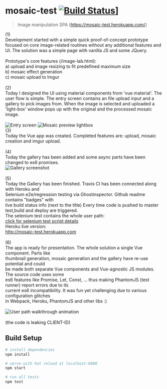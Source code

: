 # mosaic-test [![Build Status](https://travis-ci.org/luke-b/mosaic-test.svg?branch=master)](https://travis-ci.org/luke-b/mosaic-test)]

> Image manipulation SPA (https://mosaic-test.herokuapp.com/)

(1)<br />
Development started with a simple quick proof-of-concept prototype focused
on core image-related routines without any additional features and UI.
The solution was a simple page with vanilla JS and some JQuery.<br />
<br />
Prototype's core features (/image-lab.html):<br />
a) upload and image resizing to fit predefined maximum size<br />
b) mosaic effect generation<br />
c) mosaic upload to Imgur<br />
<br/>
(2)<br />
Today I designed the UI using material components from 'vue material'. The user flow
is simple. The entry screen contains an file upload input and a gallery to pick
images from. When the image is selected and uploaded a 'light-box' window pops up with
the original and the processed mosaic image.<br />
<br />
![Entry screen](https://raw.githubusercontent.com/luke-b/mosaic-test/master/ui-layout1.png)
![Mosaic preview lightbox](https://raw.githubusercontent.com/luke-b/mosaic-test/master/ui-layout2.png)
<br />
(3)<br />
Today the Vue app was created. Completed features are: upload, mosaic creation and imgur upload.<br />
<br />
(4)<br />
Today the gallery has been added and some async parts have been changed to es6 promises. <br />
![Gallery screenshot](https://github.com/luke-b/mosaic-test/blob/master/ui-shot1.png)<br/>
<br/>
(5)<br />
Today the Gallery has been finished. Travis CI has been connected along with Heroku and<br/>
Selenium e2e/regression testing via Ghostinspector. Github readme contains "badges" with<br/>
live build status info (next to the title) Every time code is pushed to master<br/>
test,build and deploy are triggered.<br/>
The selenium test contains the whole user path:<br/>
[click for selenium test script details](http://htmlpreview.github.io/?https://github.com/luke-b/mosaic-test/blob/master/user%20path%20with%20upload%20and%20assertions.html)<br/>
Heroku live version:<br/>
http://mosaic-test.herokuapp.com<br/>
<br/>
(6)<br/>
The app is ready for presentation. The whole solution a single Vue component. Parts like<br/>
thumbnail generation, mosaic generation and the gallery have re-use potential and could<br/>
be made both separate Vue components and Vue-agnostic JS modules. The source code uses some<br/>
es6 features like Promise, Let, Const, ... thus making PhantomJS (test runner) report errors due to its<br/>
current es6 incompatibility. It was fun yet challenging due to various configuration glitches<br/>
in Webpack, Heroku, PhantomJS and other libs :)<br/>
<br/>
![User path walkthrough animation](https://github.com/luke-b/mosaic-test/blob/master/user-path.gif)<br/>
<br/>
(the code is leaking CLIENT-ID)

## Build Setup

``` bash
# install dependencies
npm install

# serve with hot reload at localhost:8080
npm start

# run all tests
npm test
```
